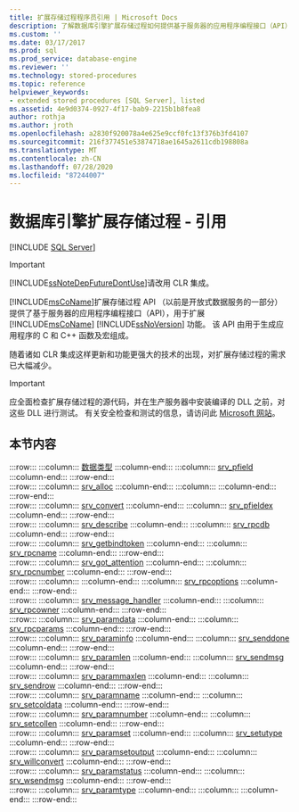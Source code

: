 ```yaml
---
title: 扩展存储过程程序员引用 | Microsoft Docs
description: 了解数据库引擎扩展存储过程如何提供基于服务器的应用程序编程接口（API）来扩展 SQL Server 功能。
ms.custom: ''
ms.date: 03/17/2017
ms.prod: sql
ms.prod_service: database-engine
ms.reviewer: ''
ms.technology: stored-procedures
ms.topic: reference
helpviewer_keywords:
- extended stored procedures [SQL Server], listed
ms.assetid: 4e9d0374-0927-4f17-bab9-2215b1b8fea8
author: rothja
ms.author: jroth
ms.openlocfilehash: a2830f920078a4e625e9ccf0fc13f376b3fd4107
ms.sourcegitcommit: 216f377451e53874718ae1645a2611cdb198808a
ms.translationtype: MT
ms.contentlocale: zh-CN
ms.lasthandoff: 07/28/2020
ms.locfileid: "87244007"
---
```

# <a name="database-engine-extended-stored-procedures---reference"></a>数据库引擎扩展存储过程 - 引用
 [!INCLUDE [SQL Server](../../includes/applies-to-version/sqlserver.md)]
    
> [!IMPORTANT]  
>  [!INCLUDE[ssNoteDepFutureDontUse](../../includes/ssnotedepfuturedontuse-md.md)]请改用 CLR 集成。  
  
 [!INCLUDE[msCoName](../../includes/msconame-md.md)]扩展存储过程 API （以前是开放式数据服务的一部分）提供了基于服务器的应用程序编程接口（API），用于扩展 [!INCLUDE[msCoName](../../includes/msconame-md.md)] [!INCLUDE[ssNoVersion](../../includes/ssnoversion-md.md)] 功能。 该 API 由用于生成应用程序的 C 和 C++ 函数及宏组成。  
  
 随着诸如 CLR 集成这样更新和功能更强大的技术的出现，对扩展存储过程的需求已大幅减少。  
  
> [!IMPORTANT]  
>  应全面检查扩展存储过程的源代码，并在生产服务器中安装编译的 DLL 之前，对这些 DLL 进行测试。 有关安全检查和测试的信息，请访问此 [Microsoft 网站](https://go.microsoft.com/fwlink/?LinkID=54761&amp;clcid=0x409https://msdn.microsoft.com/security/)。  
  
## <a name="in-this-section"></a>本节内容  
  
:::row:::
    :::column:::
        [数据类型](../../relational-databases/extended-stored-procedures-reference/data-types-extended-stored-procedure-api.md)
    :::column-end:::
    :::column:::
        [srv_pfield](../../relational-databases/extended-stored-procedures-reference/srv-pfield-extended-stored-procedure-api.md)
    :::column-end:::
:::row-end:::  
:::row:::
    :::column:::
        [srv_alloc](../../relational-databases/extended-stored-procedures-reference/srv-alloc-extended-stored-procedure-api.md)
    :::column-end:::
    :::column:::
    :::column-end:::
:::row-end:::  
:::row:::
    :::column:::
        [srv_convert](../../relational-databases/extended-stored-procedures-reference/srv-convert-extended-stored-procedure-api.md)
    :::column-end:::
    :::column:::
        [srv_pfieldex](../../relational-databases/extended-stored-procedures-reference/srv-pfieldex-extended-stored-procedure-api.md)
    :::column-end:::
:::row-end:::  
:::row:::
    :::column:::
        [srv_describe](../../relational-databases/extended-stored-procedures-reference/srv-describe-extended-stored-procedure-api.md)
    :::column-end:::
    :::column:::
        [srv_rpcdb](../../relational-databases/extended-stored-procedures-reference/srv-rpcdb-extended-stored-procedure-api.md)
    :::column-end:::
:::row-end:::  
:::row:::
    :::column:::
        [srv_getbindtoken](../../relational-databases/extended-stored-procedures-reference/srv-getbindtoken-extended-stored-procedure-api.md)
    :::column-end:::
    :::column:::
        [srv_rpcname](../../relational-databases/extended-stored-procedures-reference/srv-rpcname-extended-stored-procedure-api.md)
    :::column-end:::
:::row-end:::  
:::row:::
    :::column:::
        [srv_got_attention](../../relational-databases/extended-stored-procedures-reference/srv-got-attention-extended-stored-procedure-api.md)
    :::column-end:::
    :::column:::
        [srv_rpcnumber](../../relational-databases/extended-stored-procedures-reference/srv-rpcnumber-extended-stored-procedure-api.md)
    :::column-end:::
:::row-end:::  
:::row:::
    :::column:::
    :::column-end:::
    :::column:::
        [srv_rpcoptions](../../relational-databases/extended-stored-procedures-reference/srv-rpcoptions-extended-stored-procedure-api.md)
    :::column-end:::
:::row-end:::  
:::row:::
    :::column:::
        [srv_message_handler](../../relational-databases/extended-stored-procedures-reference/srv-message-handler-extended-stored-procedure-api.md)
    :::column-end:::
    :::column:::
        [srv_rpcowner](../../relational-databases/extended-stored-procedures-reference/srv-rpcowner-extended-stored-procedure-api.md)
    :::column-end:::
:::row-end:::  
:::row:::
    :::column:::
        [srv_paramdata](../../relational-databases/extended-stored-procedures-reference/srv-paramdata-extended-stored-procedure-api.md)
    :::column-end:::
    :::column:::
        [srv_rpcparams](../../relational-databases/extended-stored-procedures-reference/srv-rpcparams-extended-stored-procedure-api.md)
    :::column-end:::
:::row-end:::  
:::row:::
    :::column:::
        [srv_paraminfo](../../relational-databases/extended-stored-procedures-reference/srv-paraminfo-extended-stored-procedure-api.md)
    :::column-end:::
    :::column:::
        [srv_senddone](../../relational-databases/extended-stored-procedures-reference/srv-senddone-extended-stored-procedure-api.md)
    :::column-end:::
:::row-end:::  
:::row:::
    :::column:::
        [srv_paramlen](../../relational-databases/extended-stored-procedures-reference/srv-paramlen-extended-stored-procedure-api.md)
    :::column-end:::
    :::column:::
        [srv_sendmsg](../../relational-databases/extended-stored-procedures-reference/srv-sendmsg-extended-stored-procedure-api.md)
    :::column-end:::
:::row-end:::  
:::row:::
    :::column:::
        [srv_parammaxlen](../../relational-databases/extended-stored-procedures-reference/srv-parammaxlen-extended-stored-procedure-api.md)
    :::column-end:::
    :::column:::
        [srv_sendrow](../../relational-databases/extended-stored-procedures-reference/srv-sendrow-extended-stored-procedure-api.md)
    :::column-end:::
:::row-end:::  
:::row:::
    :::column:::
        [srv_paramname](../../relational-databases/extended-stored-procedures-reference/srv-paramname-extended-stored-procedure-api.md)
    :::column-end:::
    :::column:::
        [srv_setcoldata](../../relational-databases/extended-stored-procedures-reference/srv-setcoldata-extended-stored-procedure-api.md)
    :::column-end:::
:::row-end:::  
:::row:::
    :::column:::
        [srv_paramnumber](../../relational-databases/extended-stored-procedures-reference/srv-paramnumber-extended-stored-procedure-api.md)
    :::column-end:::
    :::column:::
        [srv_setcollen](../../relational-databases/extended-stored-procedures-reference/srv-setcollen-extended-stored-procedure-api.md)
    :::column-end:::
:::row-end:::  
:::row:::
    :::column:::
        [srv_paramset](../../relational-databases/extended-stored-procedures-reference/srv-paramset-extended-stored-procedure-api.md)
    :::column-end:::
    :::column:::
        [srv_setutype](../../relational-databases/extended-stored-procedures-reference/srv-setutype-extended-stored-procedure-api.md)
    :::column-end:::
:::row-end:::  
:::row:::
    :::column:::
        [srv_paramsetoutput](../../relational-databases/extended-stored-procedures-reference/srv-paramsetoutput-extended-stored-procedure-api.md)
    :::column-end:::
    :::column:::
        [srv_willconvert](../../relational-databases/extended-stored-procedures-reference/srv-willconvert-extended-stored-procedure-api.md)
    :::column-end:::
:::row-end:::  
:::row:::
    :::column:::
        [srv_paramstatus](../../relational-databases/extended-stored-procedures-reference/srv-paramstatus-extended-stored-procedure-api.md)
    :::column-end:::
    :::column:::
        [srv_wsendmsg](../../relational-databases/extended-stored-procedures-reference/srv-wsendmsg-extended-stored-procedure-api.md)
    :::column-end:::
:::row-end:::  
:::row:::
    :::column:::
        [srv_paramtype](../../relational-databases/extended-stored-procedures-reference/srv-paramtype-extended-stored-procedure-api.md)
    :::column-end:::
    :::column:::
    :::column-end:::
:::row-end:::
  
